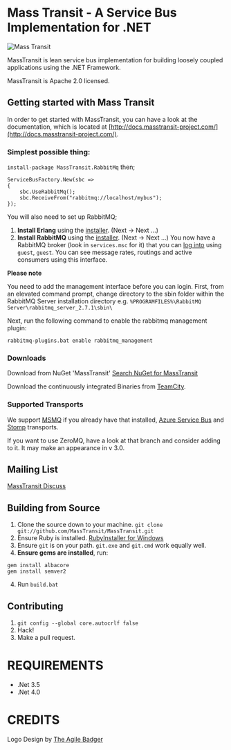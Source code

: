 Mass Transit - A Service Bus Implementation for .NET
=======

![Mass Transit](http://www.phatboyg.com/mt-logo.png "Mass Transit")

MassTransit is lean service bus implementation for building loosely coupled applications using the .NET Framework.

MassTransit is Apache 2.0 licensed.

## Getting started with Mass Transit

In order to get started with MassTransit, you can have a look at the documentation, which is located at [http://docs.masstransit-project.com/](http://docs.masstransit-project.com/).

### Simplest possible thing:

`install-package MassTransit.RabbitMq` then;

```
ServiceBusFactory.New(sbc =>
{
	sbc.UseRabbitMq();
	sbc.ReceiveFrom("rabbitmq://localhost/mybus");
});
```

You will also need to set up RabbitMQ; 

 1. **Install Erlang** using the [installer](http://www.erlang.org/download.html). (Next -> Next ...)
 2. **Install RabbitMQ** using the [installer](http://www.rabbitmq.com/download.html). (Next -> Next ...) You now have a RabbitMQ broker (look in `services.msc` for it) that you can [log into](http://localhost:55672/#/) using `guest`, `guest`. You can see message rates, routings and active consumers using this interface. 
 
**Please note** 

You need to add the management interface before you can login. First, from an elevated command prompt, change directory to the sbin folder within the RabbitMQ Server installation directory e.g. `%PROGRAMFILES%\RabbitMQ Server\rabbitmq_server_2.7.1\sbin\`

Next, run the following command to enable the rabbitmq management plugin:

	rabbitmq-plugins.bat enable rabbitmq_management 

### Downloads

Download from NuGet 'MassTransit' [Search NuGet for MassTransit](http://nuget.org/packages?q=masstransit)

Download the continuously integrated Binaries from [TeamCity](http://teamcity.codebetter.com/viewType.html?buildTypeId=bt8&tab=buildTypeStatusDiv).

### Supported Transports

We support [MSMQ](http://readthedocs.org/docs/masstransit/en/latest/configuration/quickstart.html) if you already have that installed, [Azure Service Bus](https://github.com/mpsbroadband/MassTransit-AzureServiceBus) and [Stomp](https://github.com/enix/MassTransit-Stomp) transports. 

If you want to use ZeroMQ, have a look at that branch and consider adding to it. It may make an appearance in v 3.0.

## Mailing List

[MassTransit Discuss](http://groups.google.com/group/masstransit-discuss)

## Building from Source

 1. Clone the source down to your machine. 
   `git clone git://github.com/MassTransit/MassTransit.git`
 1. Ensure Ruby is installed. [RubyInstaller for Windows](http://rubyinstaller.org/)
 1. Ensure `git` is on your path. `git.exe` and `git.cmd` work equally well.
 1. **Ensure gems are installed**, run:

```
gem install albacore
gem install semver2
```

4. Run `build.bat`

## Contributing

 1. `git config --global core.autocrlf false`
 1. Hack!
 1. Make a pull request.
 
# REQUIREMENTS
* .Net 3.5
* .Net 4.0

# CREDITS
Logo Design by [The Agile Badger](http://www.theagilebadger.com)